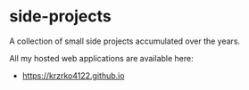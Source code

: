 # side-projects

A collection of small side projects accumulated over the years.

All my hosted web applications are available here:

- https://krzrko4122.github.io
